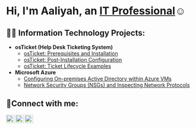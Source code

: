 ### 
<h1>Hi, I'm Aaliyah, an <a href="https://linkedin.com/in/Josh">IT Professional</a>☺</h1>

<h2>👨‍💻 Information Technology Projects:</h2>

- <b>osTicket (Help Desk Ticketing System)</b>
  - [osTicket: Prerequisites and Installation](https://github.com/Aaliyahmg/osticket-prereqs)
  - [osTicket: Post-Installation Configuration](https://github.com/Aaliyahmg/post-install-config)
  - [osTicket: Ticket Lifecycle Examples](https://github.com/Aaliyahmg/ticket-lifecycle)
- <b>Microsoft Azure</b>
  - [Configuring On-premises Active Directory within Azure VMs](https://github.com/Aaliyahmg/configure-ad)
  - [Network Security Groups (NSGs) and Inspecting Network Protocols](https://github.com/Aaliyahmg/azure-network-protocols)

<h2>🤳Connect with me:</h2>

[<img align="left" alt="Josh | Twitter" width="22px" src="https://cdn.jsdelivr.net/npm/simple-icons@v3/icons/twitter.svg" />][twitter]
[<img align="left" alt="Josh | LinkedIn" width="22px" src="https://cdn.jsdelivr.net/npm/simple-icons@v3/icons/linkedin.svg" />][linkedin]
[<img align="left" alt="Josh | Instagram" width="22px" src="https://cdn.jsdelivr.net/npm/simple-icons@v3/icons/instagram.svg" />][instagram]

[twitter]: https://twitter.com/Josh
[instagram]: https://www.instagram.com/Josh
[linkedin]: https://linkedin.com/in/Josh
